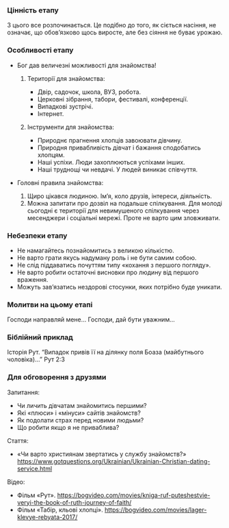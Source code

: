 ### Цінність етапу

З цього все розпочинається. Це подібно до того, як сіється насіння, не означає, що обов’язково щось виросте, але без сіяння не буває урожаю.

### Особливості етапу

-   Бог дав величезні можливості для знайомства!

    1. Території для знайомства:

        - Двір, садочок, школа, ВУЗ, робота.
        - Церковні зібрання, табори, фестивалі, конференції.
        - Випадкові зустрічі.
        - Інтернет.

    2. Інструменти для знайомства:
        - Природнє прагнення хлопців завоювати дівчину.
        - Природня привабливість дівчат і бажання сподобатись хлопцям.
        - Наші успіхи. Люди захоплюються успіхами інших.
        - Наші труднощі чи невдачі. У людей виникає співчуття.

-   Головні правила знайомства:
    1. Щиро цікався людиною. Ім’я, коло друзів, інтереси, діяльність.
    2. Можна запитати про дозвіл на подальше спілкування. Для молоді сьогодні є території для невимушеного спілкування через месенджери і соціальні мережі. Проте не варто цим зловживати.

### Небезпеки етапу

-   Не намагайтесь познайомитись з великою кількістю.
-   Не варто грати якусь надуману роль і не бути самим собою.
-   Не слід піддаватись почуттям типу «кохання з першого погляду».
-   Не варто робити остаточні висновки про людину від першого враження.
-   Можуть зав’язатись нездорові стосунки, яких потрібно буде уникати.

### Молитви на цьому етапі

Господи направляй мене… Господи, дай бути уважним…

### Біблійний приклад

Історія Рут. “Випадок привів її на ділянку поля Боаза (майбутнього чоловіка)…” Рут 2:3

### Для обговорення з друзями

Запитання:

-   Чи личить дівчатам знайомитись першими?
-   Які «плюси» і «мінуси» сайтів знайомств?
-   Як подолати страх перед новими людьми?
-   Що робити якщо я не приваблива?

Стаття:

-   «Чи варто християнам звертатись у службу знайомств?» https://www.gotquestions.org/Ukrainian/Ukrainian-Christian-dating-service.html

Відео:

-   Фільм «Рут». https://bogvideo.com/movies/kniga-ruf-puteshestvie-veryi-the-book-of-ruth-journey-of-faith/
-   Фільм «Табір, кльові хлопці». https://bogvideo.com/movies/lager-klevye-rebyata-2017/
